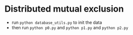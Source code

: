 # Distributed mutual exclusion
- run ```python database_utils.py``` to init the data
- then run ```python p0.py``` and ```python p1.py``` and ```python p2.py```
